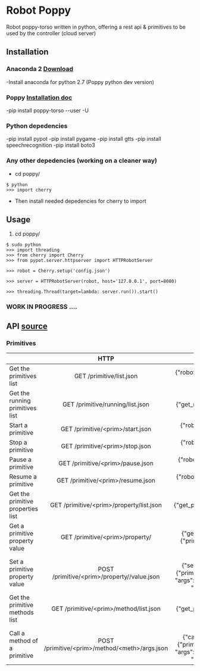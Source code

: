 # Robot Poppy
Robot poppy-torso written in python, offering a rest api & primitives to be used by the controller (cloud server)

## Installation

### Anaconda 2 [Download](https://www.continuum.io/downloads)
-Install anaconda for python 2.7 (Poppy python dev version)

### Poppy [Installation doc](https://docs.poppy-project.org/en/installation/install-poppy-softwares.html)
-pip install poppy-torso --user -U


### Python depedencies
-pip install pypot
-pip install pygame
-pip install gtts
-pip install speechrecognition
-pip install boto3

### Any other depedencies (working on a cleaner way)
- cd poppy/
```
$ python
>>> import cherry
```
- Then install needed depedencies for cherry to import

## Usage

1. cd poppy/
```
$ sudo python
>>> import threading
>>> from cherry import Cherry
>>> from pypot.server.httpserver import HTTPRobotServer

>>> robot = Cherry.setup('config.json')

>>> server = HTTPRobotServer(robot, host='127.0.0.1', port=8080)

>>> threading.Thread(target=lambda: server.run()).start()
```

### WORK IN PROGRESS ....

## API [source](https://github.com/poppy-project/pypot/blob/master/REST-APIs.md)

### Primitives

|  | HTTP | JSON | Example of answer |
|-----------------------------------|:-------------------------------------------------:|:--------------------------------------------------------------------------------------------------------------------------------------------:|:----------------------------------------------------------------------:|
| Get the primitives list | GET /primitive/list.json | {"robot": {"get_primitives_list": ""}} | {'primitives': ["stand_up", "sit", "head_tracking"]} |
| Get the running primitives list | GET /primitive/running/list.json | {"robot": {"get_running_primitives_list": ""}} | {'primitives': ["head_tracking"]} |
| Start a primitive | GET /primitive/\<prim>/start.json | {"robot": {"start_primitive": {"primitive": "<prim>"}}} | {} |
| Stop a primitive | GET /primitive/\<prim>/stop.json | {"robot": {"stop_primitive": {"primitive": "<prim>"}}} | {} |
| Pause a primitive | GET /primitive/\<prim>/pause.json | {"robot": {"pause_primitive": {"primitive": "<prim>"}}} | {} |
| Resume a primitive | GET /primitive/\<prim>/resume.json | {"robot": {"resume_primitive": {"primitive": "<prim>"}}} | {} |
| Get the primitive properties list | GET /primitive/\<prim>/property/list.json | {"robot": {"get_primitive_properties_list": {"primitive": "<prim>"}}} | {"property": ["filter", "smooth"]} |
| Get a primitive property value | GET /primitive/\<prim>/property/<prop> | {"robot": {"get_primitive_property": {"primitive": "<prim>", "property": "<prop>"}}} | {"sin.amp": 30.0} |
| Set a primitive property value | POST /primitive/\<prim>/property/<prop>/value.json | {"robot": {"set_primitive_property": {"primitive": "<prim>", "property": "<prop>", "args": {"arg1": "val1", "arg2": "val2", "...": "..."}}}} | {} |
| Get the primitive methods list | GET /primitive/\<prim>/method/list.json | {"robot": {"get_primitive_methods_list": {"primitive": "<prim>"}}} | {"methods": ["get_tracked_faces", "start", "stop", "pause", "resume"]} |
| Call a method of a primitive | POST /primitive/\<prim>/method/\<meth>/args.json | {"robot": {"call_primitive_method": {"primitive": "<prim>", "method": "<meth>", "args": {"arg1": "val1", "arg2": "val2", "...": "..."}}}} |  |
